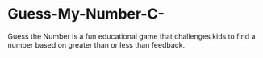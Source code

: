 # Guess-My-Number-C-
Guess the Number is a fun educational game that challenges kids to find a number based on greater than or less than feedback.
